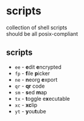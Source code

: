 # scripts
collection of shell scripts  
should be all posix-compliant

## scripts
- `ee` - **e**dit **e**ncrypted
- `fp` - **f**ile **p**icker
- `ne` - **n**eorg **e**xport
- `qr` - **qr** code
- `sm` - **s**ed **m**ap
- `tx` - **t**oggle e**x**ecutable
- `xc` - **xc**lip
- `yt` - **y**ou**t**ube
